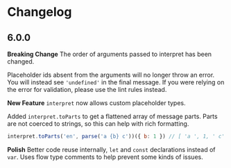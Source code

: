 # Changelog

## 6.0.0

**Breaking Change**
The order of arguments passed to interpret has been changed.

Placeholder ids absent from the arguments will no longer throw an error. You will instead see `'undefined'` in the final message. If you were relying on the error for validation, please use the lint rules instead.

**New Feature**
`interpret` now allows custom placeholder types.

Added `interpret.toParts` to get a flattened array of message parts. Parts are not coerced to strings, so this can help with rich formatting.
```js
interpret.toParts('en', parse('a {b} c'))({ b: 1 }) // [ 'a ', 1, ' c' ]
```

**Polish**
Better code reuse internally, `let` and `const` declarations instead of `var`.
Uses flow type comments to help prevent some kinds of issues.
